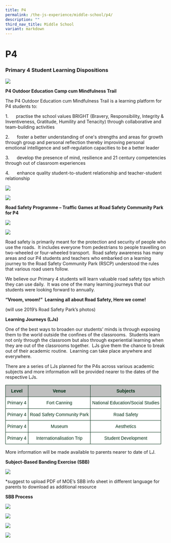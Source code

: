 ```yaml
---
title: P4
permalink: /the-js-experience/middle-school/p4/
description: ""
third_nav_title: Middle School
variant: markdown
---
```

# **P4**

### Primary 4 Student Learning Dispositions

![](/images/p4.png)

**P4 Outdoor Education Camp cum Mindfulness Trail**

The P4 Outdoor Education cum Mindfulness Trail is a learning platform for P4 students to:

1.&nbsp;&nbsp;&nbsp;&nbsp;&nbsp;&nbsp;practise the school values BRIGHT (Bravery, Responsibility, Integrity &amp; Inventiveness, Gratitude, Humility and Tenacity) through collaborative and team-building activities

2.&nbsp;&nbsp;&nbsp;&nbsp;&nbsp;&nbsp;foster a better understanding of one's strengths and areas for growth through group and personal reflection thereby improving personal emotional intelligence and self-regulation capacities to be a better leader

3.&nbsp;&nbsp;&nbsp;&nbsp;&nbsp;&nbsp;develop the presence of mind, resilience and 21 century competencies through out of classroom experiences

4.&nbsp;&nbsp;&nbsp;&nbsp;&nbsp;&nbsp;enhance quality student-to-student relationship and teacher-student relationship


![](/images/2b.jpg)

![](/images/3b.png)

**Road Safety Programme – Traffic Games at Road Safety Community Park for P4**

![](/images/4a.png)

![](/images/5b.png)

Road safety is primarily meant for the protection and security of people who use the roads.&nbsp; It includes everyone from pedestrians to people travelling on two-wheeled or four-wheeled transport.&nbsp; Road safety awareness has many areas and our P4 students and teachers who embarked on a learning journey to the Road Safety Community Park (RSCP) understood the rules that various road users follow.&nbsp;

We believe our Primary 4 students will learn valuable road safety tips which they can use daily.&nbsp;&nbsp;It was one of the many learning journeys that our students were looking forward to annually.

**“Vroom, vroom!”&nbsp; Learning all about Road Safety, Here we come!**

(will use 2019’s Road Safety Park’s photos)

**Learning Journeys (LJs)**

One of the best ways to broaden our students’ minds is through exposing them to the world outside the confines of the classrooms.&nbsp; Students learn not only through the classroom but also through experiential learning when they are out of the classrooms together.&nbsp; LJs give them the chance to break out of their academic routine.&nbsp;&nbsp;Learning can take place anywhere and everywhere.

There are a series of LJs planned for the P4s across various academic subjects and more information will be provided nearer to the dates of the respective LJs.

<table style="border-collapse:collapse;border-spacing:0" class="tg"><thead><tr><th style="background-color:#BFBFBF;border-color:#002d13;border-style:solid;border-width:1px;color:#002d13;font-family:Arial, sans-serif;font-size:14px;font-weight:bold;overflow:hidden;padding:10px 5px;text-align:center;vertical-align:top;word-break:normal">Level</th><th style="background-color:#BFBFBF;border-color:#002d13;border-style:solid;border-width:1px;color:#002d13;font-family:Arial, sans-serif;font-size:14px;font-weight:bold;overflow:hidden;padding:10px 5px;text-align:center;vertical-align:top;word-break:normal">Venue</th><th style="background-color:#BFBFBF;border-color:#002d13;border-style:solid;border-width:1px;color:#002d13;font-family:Arial, sans-serif;font-size:14px;font-weight:bold;overflow:hidden;padding:10px 5px;text-align:center;vertical-align:top;word-break:normal">Subjects</th></tr></thead><tbody><tr><td style="background-color:#FFF;border-color:#002d13;border-style:solid;border-width:1px;color:#002d13;font-family:Arial, sans-serif;font-size:14px;overflow:hidden;padding:10px 5px;text-align:center;vertical-align:top;word-break:normal">Primary 4</td><td style="background-color:#FFF;border-color:#002d13;border-style:solid;border-width:1px;color:#002d13;font-family:Arial, sans-serif;font-size:14px;overflow:hidden;padding:10px 5px;text-align:center;vertical-align:top;word-break:normal">Fort Canning</td><td style="background-color:#FFF;border-color:#002d13;border-style:solid;border-width:1px;color:#002d13;font-family:Arial, sans-serif;font-size:14px;overflow:hidden;padding:10px 5px;text-align:center;vertical-align:top;word-break:normal">National Education/Social Studies</td></tr><tr><td style="background-color:#FFF;border-color:#002d13;border-style:solid;border-width:1px;color:#002d13;font-family:Arial, sans-serif;font-size:14px;overflow:hidden;padding:10px 5px;text-align:center;vertical-align:top;word-break:normal">Primary 4</td><td style="background-color:#FFF;border-color:#002d13;border-style:solid;border-width:1px;color:#002d13;font-family:Arial, sans-serif;font-size:14px;overflow:hidden;padding:10px 5px;text-align:center;vertical-align:top;word-break:normal">Road Safety Community Park</td><td style="background-color:#FFF;border-color:#002d13;border-style:solid;border-width:1px;color:#002d13;font-family:Arial, sans-serif;font-size:14px;overflow:hidden;padding:10px 5px;text-align:center;vertical-align:top;word-break:normal">Road Safety</td></tr><tr><td style="background-color:#FFF;border-color:#002d13;border-style:solid;border-width:1px;color:#002d13;font-family:Arial, sans-serif;font-size:14px;overflow:hidden;padding:10px 5px;text-align:center;vertical-align:top;word-break:normal">Primary 4</td><td style="background-color:#FFF;border-color:#002d13;border-style:solid;border-width:1px;color:#002d13;font-family:Arial, sans-serif;font-size:14px;overflow:hidden;padding:10px 5px;text-align:center;vertical-align:top;word-break:normal">Museum</td><td style="background-color:#FFF;border-color:#002d13;border-style:solid;border-width:1px;color:#002d13;font-family:Arial, sans-serif;font-size:14px;overflow:hidden;padding:10px 5px;text-align:center;vertical-align:top;word-break:normal">Aesthetics</td></tr><tr><td style="background-color:#FFF;border-color:#002d13;border-style:solid;border-width:1px;color:#002d13;font-family:Arial, sans-serif;font-size:14px;overflow:hidden;padding:10px 5px;text-align:center;vertical-align:top;word-break:normal">Primary 4</td><td style="background-color:#FFF;border-color:#002d13;border-style:solid;border-width:1px;color:#002d13;font-family:Arial, sans-serif;font-size:14px;overflow:hidden;padding:10px 5px;text-align:center;vertical-align:top;word-break:normal">Internationalisation Trip</td><td style="background-color:#FFF;border-color:#002d13;border-style:solid;border-width:1px;color:#002d13;font-family:Arial, sans-serif;font-size:14px;overflow:hidden;padding:10px 5px;text-align:center;vertical-align:top;word-break:normal">Student Development</td></tr></tbody></table>
More information will be made available to parents nearer to date of LJ.

**Subject-Based Banding Exercise (SBB)**

![](/images/p41.jpg)

\*suggest to upload PDF of MOE’s SBB info sheet in different language for parents to download as additional resource

**SBB Process**

![](/images/7b.png)

![](/images/8b.png)

![](/images/9b.png)

![](/images/10a.png)